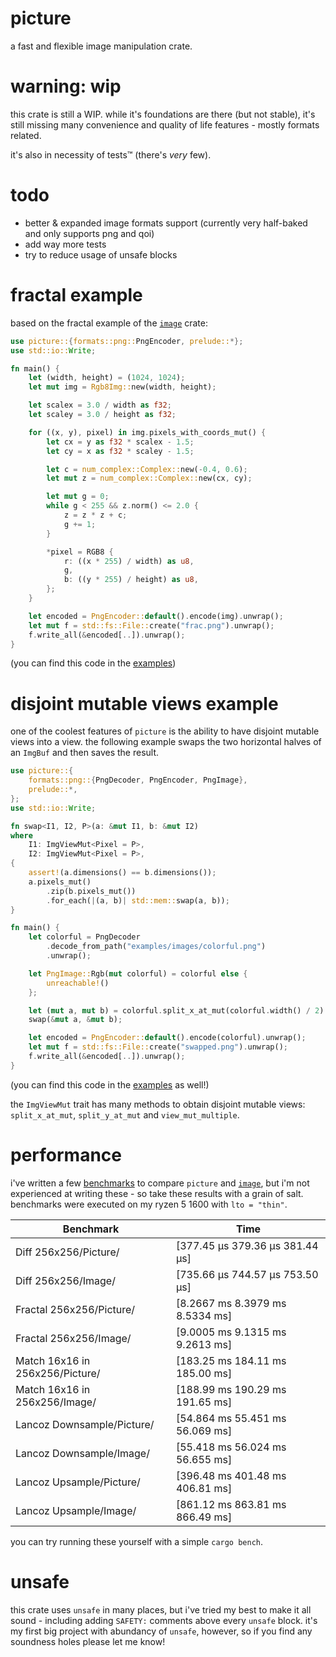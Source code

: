 # picture
a fast and flexible image manipulation crate.

# warning: wip
this crate is still a WIP. while it's foundations are there (but not stable), it's still missing
many convenience and quality of life features - mostly formats related.

it's also in necessity of tests™ (there's _very_ few).

# todo
- better & expanded image formats support (currently very half-baked and only supports png and qoi)
- add way more tests
- try to reduce usage of unsafe blocks

# fractal example
based on the fractal example of the [`image`](https://crates.io/crates/image) crate:
```rust
use picture::{formats::png::PngEncoder, prelude::*};
use std::io::Write;

fn main() {
    let (width, height) = (1024, 1024);
    let mut img = Rgb8Img::new(width, height);

    let scalex = 3.0 / width as f32;
    let scaley = 3.0 / height as f32;

    for ((x, y), pixel) in img.pixels_with_coords_mut() {
        let cx = y as f32 * scalex - 1.5;
        let cy = x as f32 * scaley - 1.5;

        let c = num_complex::Complex::new(-0.4, 0.6);
        let mut z = num_complex::Complex::new(cx, cy);

        let mut g = 0;
        while g < 255 && z.norm() <= 2.0 {
            z = z * z + c;
            g += 1;
        }

        *pixel = RGB8 {
            r: ((x * 255) / width) as u8,
            g,
            b: ((y * 255) / height) as u8,
        };
    }

    let encoded = PngEncoder::default().encode(img).unwrap();
    let mut f = std::fs::File::create("frac.png").unwrap();
    f.write_all(&encoded[..]).unwrap();
}
```
(you can find this code in the [examples](examples/fractal.rs))

# disjoint mutable views example
one of the coolest features of `picture` is the ability to have disjoint mutable views into a view.
the following example swaps the two horizontal halves of an `ImgBuf` and then saves the result.
```rust
use picture::{
    formats::png::{PngDecoder, PngEncoder, PngImage},
    prelude::*,
};
use std::io::Write;

fn swap<I1, I2, P>(a: &mut I1, b: &mut I2)
where
    I1: ImgViewMut<Pixel = P>,
    I2: ImgViewMut<Pixel = P>,
{
    assert!(a.dimensions() == b.dimensions());
    a.pixels_mut()
        .zip(b.pixels_mut())
        .for_each(|(a, b)| std::mem::swap(a, b));
}

fn main() {
    let colorful = PngDecoder
        .decode_from_path("examples/images/colorful.png")
        .unwrap();

    let PngImage::Rgb(mut colorful) = colorful else {
        unreachable!()
    };

    let (mut a, mut b) = colorful.split_x_at_mut(colorful.width() / 2).unwrap();
    swap(&mut a, &mut b);

    let encoded = PngEncoder::default().encode(colorful).unwrap();
    let mut f = std::fs::File::create("swapped.png").unwrap();
    f.write_all(&encoded[..]).unwrap();
}
```
(you can find this code in the [examples](examples/swap.rs) as well!)

the `ImgViewMut` trait has many methods to obtain disjoint mutable views: `split_x_at_mut`,
`split_y_at_mut` and `view_mut_multiple`.

# performance
i've written a few [benchmarks](benches/picture_bench.rs) to compare `picture` and
[`image`](https://crates.io/crates/image), but i'm not experienced at writing these - so take these
results with a grain of salt. benchmarks were executed on my ryzen 5 1600 with `lto = "thin"`.

| Benchmark                       | Time                            |
| ------------------------------- | ------------------------------- |
| Diff 256x256/Picture/           | [377.45 µs 379.36 µs 381.44 µs] |
| Diff 256x256/Image/             | [735.66 µs 744.57 µs 753.50 µs] |
| Fractal 256x256/Picture/        | [8.2667 ms 8.3979 ms 8.5334 ms] |
| Fractal 256x256/Image/          | [9.0005 ms 9.1315 ms 9.2613 ms] |
| Match 16x16 in 256x256/Picture/ | [183.25 ms 184.11 ms 185.00 ms] |
| Match 16x16 in 256x256/Image/   | [188.99 ms 190.29 ms 191.65 ms] |
| Lancoz Downsample/Picture/      | [54.864 ms 55.451 ms 56.069 ms] |
| Lancoz Downsample/Image/        | [55.418 ms 56.024 ms 56.655 ms] |
| Lancoz Upsample/Picture/        | [396.48 ms 401.48 ms 406.81 ms] |
| Lancoz Upsample/Image/          | [861.12 ms 863.81 ms 866.49 ms] |

you can try running these yourself with a simple `cargo bench`.

# unsafe
this crate uses `unsafe` in many places, but i've tried my best to make it all sound - including
adding `SAFETY:` comments above every `unsafe` block. it's my first big project with abundancy of
`unsafe`, however, so if you find any soundness holes please let me know!
